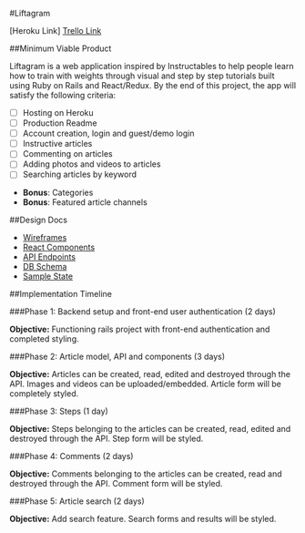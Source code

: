 #Liftagram

[Heroku Link]
[Trello Link](https://trello.com/b/Jp1IDArW/liftables)

##Minimum Viable Product

Liftagram is a web application inspired by Instructables to help people learn how to train with weights through visual and step by step tutorials built using Ruby on Rails and React/Redux. By the end of this project, the app will satisfy the following criteria:

- [ ] Hosting on Heroku
- [ ] Production Readme
- [ ] Account creation, login and guest/demo login
- [ ] Instructive articles
- [ ] Commenting on articles
- [ ] Adding photos and videos to articles
- [ ] Searching articles by keyword
- **Bonus**: Categories
- **Bonus**: Featured article channels

##Design Docs
* [Wireframes](../docs/wireframes)
* [React Components](../docs/component-hierarchy.md)
* [API Endpoints](../docs/api-endpoints.md)
* [DB Schema](../docs/schema.md)
* [Sample State](../docs/sample-state.md)

##Implementation Timeline

###Phase 1: Backend setup and front-end user authentication (2 days)

**Objective:** Functioning rails project with front-end authentication and completed styling.

###Phase 2: Article model, API and components (3 days)

**Objective:** Articles can be created, read, edited and destroyed through the API. Images and videos can be uploaded/embedded. Article form will be completely styled.

###Phase 3: Steps (1 day)

**Objective:** Steps belonging to the articles can be created, read, edited and destroyed through the API. Step form will be styled.

###Phase 4: Comments (2 days)

**Objective:** Comments belonging to the articles can be created, read and destroyed through the API. Comment form will be styled.

###Phase 5: Article search (2 days)

**Objective:** Add search feature. Search forms and results will be styled.
